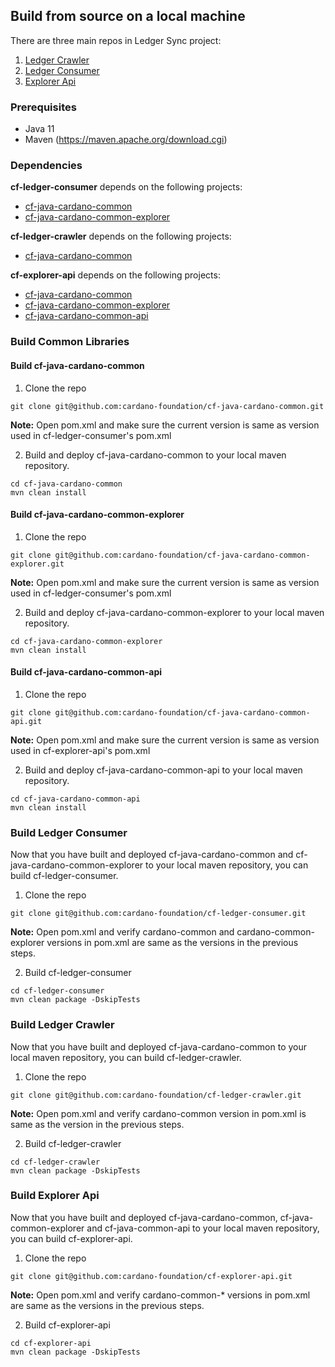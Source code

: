## Build from source on a local machine

There are three main repos in Ledger Sync project:
1. [Ledger Crawler](https://github.com/cardano-foundation/cf-ledger-crawler.git)
2. [Ledger Consumer](https://github.com/cardano-foundation/cf-ledger-consumer)
3. [Explorer Api](https://github.com/cardano-foundation/cf-explorer-api)

### Prerequisites
- Java 11
- Maven (https://maven.apache.org/download.cgi)

### Dependencies
**cf-ledger-consumer** depends on the following projects:
- [cf-java-cardano-common](https://github.com/cardano-foundation/cf-java-cardano-common.git)
- [cf-java-cardano-common-explorer](https://github.com/cardano-foundation/cf-java-cardano-common-explorer.git)

**cf-ledger-crawler** depends on the following projects:
- [cf-java-cardano-common](https://github.com/cardano-foundation/cf-java-cardano-common.git)

**cf-explorer-api** depends on the following projects:
- [cf-java-cardano-common](https://github.com/cardano-foundation/cf-java-cardano-common.git)
- [cf-java-cardano-common-explorer](https://github.com/cardano-foundation/cf-java-cardano-common-explorer.git)
- [cf-java-cardano-common-api](https://github.com/cardano-foundation/cf-java-cardano-common-api)

### Build Common Libraries

#### Build cf-java-cardano-common

1. Clone the repo

```shell
git clone git@github.com:cardano-foundation/cf-java-cardano-common.git
```

**Note:** Open pom.xml and make sure the current version is same as version used in cf-ledger-consumer's pom.xml

2. Build and deploy cf-java-cardano-common to your local maven repository.

```shell
cd cf-java-cardano-common
mvn clean install
```

#### Build cf-java-cardano-common-explorer

1. Clone the repo

```shell
git clone git@github.com:cardano-foundation/cf-java-cardano-common-explorer.git
```

**Note:** Open pom.xml and make sure the current version is same as version used in cf-ledger-consumer's pom.xml

2. Build and deploy cf-java-cardano-common-explorer to your local maven repository.

```shell
cd cf-java-cardano-common-explorer
mvn clean install
```

#### Build cf-java-cardano-common-api
1. Clone the repo

```shell
git clone git@github.com:cardano-foundation/cf-java-cardano-common-api.git
```

**Note:** Open pom.xml and make sure the current version is same as version used in cf-explorer-api's pom.xml

2. Build and deploy cf-java-cardano-common-api to your local maven repository.

```shell
cd cf-java-cardano-common-api
mvn clean install
```

### Build Ledger Consumer
Now that you have built and deployed cf-java-cardano-common and cf-java-cardano-common-explorer to your local maven repository, you can build cf-ledger-consumer.

1. Clone the repo

```shell
git clone git@github.com:cardano-foundation/cf-ledger-consumer.git
```

**Note:** Open pom.xml and verify cardano-common and cardano-common-explorer versions in pom.xml are same as the versions 
in the previous steps.

2. Build cf-ledger-consumer

```shell
cd cf-ledger-consumer
mvn clean package -DskipTests
```

### Build Ledger Crawler 
Now that you have built and deployed cf-java-cardano-common to your local maven repository, you can build cf-ledger-crawler.

1. Clone the repo

```shell
git clone git@github.com:cardano-foundation/cf-ledger-crawler.git
```

**Note:** Open pom.xml and verify cardano-common version in pom.xml is same as the version in the previous steps.

2. Build cf-ledger-crawler

```shell
cd cf-ledger-crawler
mvn clean package -DskipTests
```

### Build Explorer Api
Now that you have built and deployed cf-java-cardano-common, cf-java-common-explorer and cf-java-common-api to your local maven repository, you can build cf-explorer-api.

1. Clone the repo

```shell
git clone git@github.com:cardano-foundation/cf-explorer-api.git
```

**Note:** Open pom.xml and verify cardano-common-* versions in pom.xml are same as the versions in the previous steps.

2. Build cf-explorer-api

```shell
cd cf-explorer-api
mvn clean package -DskipTests
```
